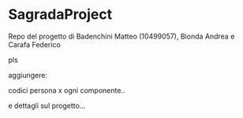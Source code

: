 # SagradaProject
Repo del progetto di Badenchini Matteo (10499057), Bionda Andrea e Carafa Federico



pls

aggiungere:

codici persona x ogni componente..

e dettagli sul progetto...
